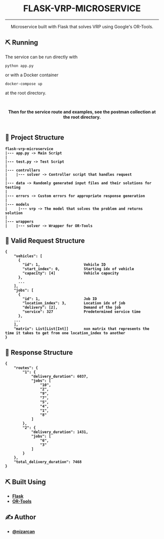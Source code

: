 <h1 align="center">FLASK-VRP-MICROSERVICE</h3>

---

<p align="center"> Microservice built with Flask that solves VRP using Google's OR-Tools.
    <br> 
</p>

## ⛏️ Running

The service can be run directly with

```
python app.py
```

or with a Docker container

```
docker-compose up
```

at the root directory.

<br>
<p align="center"><strong>Then for the service route and examples, see the postman collection at the root directory.  </strrong>
    <br> 
    <br>
</p>

## 🔧 Project Structure

```
flask-vrp-microservice
|--- app.py -> Main Script
|
|--- test.py -> Test Script
|
|--- controllers
|    |--- solver -> Controller script that handles request
|
|--- data -> Randomly generated input files and their solutions for testing
|
|--- errors -> Custom errors for appropriate response generation
|
|--- models
|     |--- vrp -> The model that solves the problem and returns solution
|
|--- wrappers
|    |--- solver -> Wrapper for OR-Tools
```

## 📝 Valid Request Structure

```
{
    "vehicles": [
      {
        "id": 1,                    Vehicle ID
        "start_index": 0,           Starting idx of vehicle
        "capacity": [4]             Vehicle capacity
      },
      ...
    ],
    "jobs": [
      {
        "id": 1,                    Job ID
        "location_index": 3,        Location idx of job
        "delivery": [2],            Demand of the job
        "service": 327              Predetermined service time
      },
    ...
    ],
    "matrix": List[List[Int]]       nxn matrix that represents the time it takes to get from one location_index to another
}

```

## 📝 Response Structure

```
{
    "routes": {
        "1": {
            "delivery_duration": 6037,
            "jobs": [
                "10",
                "2",
                "9",
                "7",
                "5",
                "4",
                "1",
                "8"
            ]
        },
        "2": {
            "delivery_duration": 1431,
            "jobs": [
                "6",
                "3"
            ]
        }
    },
    "total_delivery_duration": 7468
}
```

## ⛏️ Built Using <a name = "built_using"></a>

- [Flask](https://github.com/pallets/flask)
- [OR-Tools](https://github.com/google/or-tools)

## ✍️ Author

- [@nizarcan](https://github.com/nizarcan)
